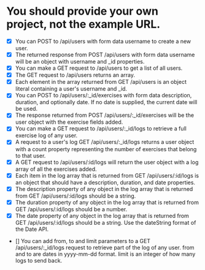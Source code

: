 # You should provide your own project, not the example URL.
- [x] You can POST to /api/users with form data username to create a new user.
- [x] The returned response from POST /api/users with form data username will be an object with username and _id properties.
- [x] You can make a GET request to /api/users to get a list of all users.
- [x] The GET request to /api/users returns an array.
- [x] Each element in the array returned from GET /api/users is an object literal containing a user's username and _id.
- [x] You can POST to /api/users/:_id/exercises with form data description, duration, and optionally date. If no date is supplied, the current date will be used.
- [x] The response returned from POST /api/users/:_id/exercises will be the user object with the exercise fields added.
- [x] You can make a GET request to /api/users/:_id/logs to retrieve a full exercise log of any user.
- [x] A request to a user's log GET /api/users/:_id/logs returns a user object with a count property representing the number of exercises that belong to that user.
- [x] A GET request to /api/users/:id/logs will return the user object with a log array of all the exercises added.
- [x] Each item in the log array that is returned from GET /api/users/:id/logs is an object that should have a description, duration, and date properties.
- [x] The description property of any object in the log array that is returned from GET /api/users/:id/logs should be a string.
- [x] The duration property of any object in the log array that is returned from GET /api/users/:id/logs should be a number.
- [x] The date property of any object in the log array that is returned from GET /api/users/:id/logs should be a string. Use the dateString format of the Date API.
- [] You can add from, to and limit parameters to a GET /api/users/:_id/logs request to retrieve part of the log of any user. from and to are dates in yyyy-mm-dd format. limit is an integer of how many logs to send back.